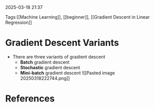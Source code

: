 2025-03-18 21:37


Tags:[[Machine Learning]], [[beginner]], [[Gradient Descent in Linear Regression]]

# Gradient Descent Variants

- There are three variants of gradient descent
	- **Batch** gradient descent
	- **Stochastic** gradient descent
	- **Mini-batch** gradient descent
![[Pasted image 20250318222744.png]]
# References
